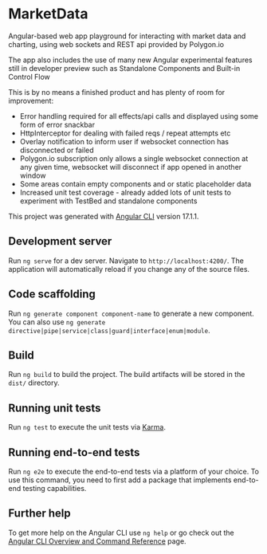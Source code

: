# MarketData

Angular-based web app playground for interacting with market data and charting, using web sockets and REST api provided by Polygon.io

The app also includes the use of many new Angular experimental features still in developer preview such as Standalone Components and Built-in Control Flow

This is by no means a finished product and has plenty of room for improvement:

- Error handling required for all effects/api calls and displayed using some form of error snackbar
- HttpInterceptor for dealing with failed reqs / repeat attempts etc
- Overlay notification to inform user if websocket connection has disconnected or failed
- Polygon.io subscription only allows a single websocket connection at any given time, websocket will disconnect if app opened in another window
- Some areas contain empty components and or static placeholder data
- Increased unit test coverage - already added lots of unit tests to experiment with TestBed and standalone components

This project was generated with [Angular CLI](https://github.com/angular/angular-cli) version 17.1.1.

## Development server

Run `ng serve` for a dev server. Navigate to `http://localhost:4200/`. The application will automatically reload if you change any of the source files.

## Code scaffolding

Run `ng generate component component-name` to generate a new component. You can also use `ng generate directive|pipe|service|class|guard|interface|enum|module`.

## Build

Run `ng build` to build the project. The build artifacts will be stored in the `dist/` directory.

## Running unit tests

Run `ng test` to execute the unit tests via [Karma](https://karma-runner.github.io).

## Running end-to-end tests

Run `ng e2e` to execute the end-to-end tests via a platform of your choice. To use this command, you need to first add a package that implements end-to-end testing capabilities.

## Further help

To get more help on the Angular CLI use `ng help` or go check out the [Angular CLI Overview and Command Reference](https://angular.io/cli) page.
